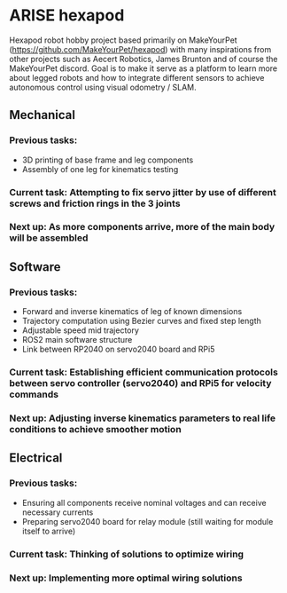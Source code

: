 # ARISE hexapod

Hexapod robot hobby project based primarily on MakeYourPet (https://github.com/MakeYourPet/hexapod) with many inspirations from other projects such as Aecert Robotics, James Brunton and of course the MakeYourPet discord. Goal is to make it serve as a platform to learn more about legged robots and how to integrate different sensors to achieve autonomous control using visual odometry / SLAM.

## Mechanical

### Previous tasks:
- 3D printing of base frame and leg components
- Assembly of one leg for kinematics testing

### Current task: Attempting to fix servo jitter by use of different screws and friction rings in the 3 joints

### Next up: As more components arrive, more of the main body will be assembled

## Software

### Previous tasks:
- Forward and inverse kinematics of leg of known dimensions
- Trajectory computation using Bezier curves and fixed step length
- Adjustable speed mid trajectory
- ROS2 main software structure
- Link between RP2040 on servo2040 board and RPi5

### Current task: Establishing efficient communication protocols between servo controller (servo2040) and RPi5 for velocity commands

### Next up: Adjusting inverse kinematics parameters to real life conditions to achieve smoother motion

## Electrical

### Previous tasks:
- Ensuring all components receive nominal voltages and can receive necessary currents
- Preparing servo2040 board for relay module (still waiting for module itself to arrive)

### Current task: Thinking of solutions to optimize wiring

### Next up: Implementing more optimal wiring solutions

